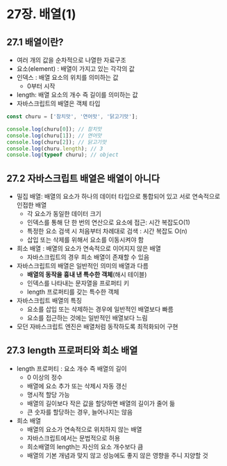 # 27장. 배열(1)

## 27.1 배열이란?

* 여러 개의 값을 순차적으로 나열한 자료구조
* 요소(element) : 배열이 가지고 있는 각각의 값
* 인덱스 : 배열 요소의 위치를 의미하는 값
  * 0부터 시작
* length: 배열 요소의 개수 즉 길이를 의미하는 값
* 자바스크립트의 배열은 객체 타입

```JavaScript
const churu = ['참치맛', '연어맛', '닭고기맛'];

console.log(churu[0]); // 참치맛
console.log(churu[1]); // 연어맛
console.log(churu[2]); // 닭고기맛
console.log(churu.length); // 3
console.log(typeof churu); // object
```



## 27.2 자바스크립트 배열은 배열이 아니다

* 밀집 배열: 배열의 요소가 하나의 데이터 타입으로 통합되어 있고 서로 연속적으로 인접한 배열
  * 각 요소가 동일한 데이터 크기
  * 인덱스를 통해 단 한 번의 연산으로 요소에 접근: 시간 복잡도O(1)
  * 특정한 요소 검색 시 처음부터 차례대로 검색 : 시간 복잡도 O(n)
  * 삽입 또는 삭제를 위해서 요소를 이동시켜야 함
* 희소 배열 : 배열의 요소가 연속적으로 이어지지 않은 배열
  * 자바스크립트의 경우 희소 배열이 존재할 수 있음
* 자바스크립트의 배열은 일반적인 의미의 배열과 다름
  * **배열의 동작을 흉내 낸 특수한 객체**(해시 테이블)
  * 인덱스를 나타내는 문자열을 프로퍼티 키
  * length 프로퍼티를 갖는 특수한 객체
* 자바스크립트 배열의 특징
  * 요소를 삽입 또는 삭제하는 경우에 일반적인 배열보다 빠름
  * 요소를 접근하는 것에는 일반적인 배열보다 느림
* 모던 자바스크립트 엔진은 배열처럼 동작하도록 최적화되어 구현



## 27.3 length 프로퍼티와 희소 배열

* length 프로퍼티 : 요소 개수 즉 배열의 길이
  * 0 이상의 정수
  * 배열에 요소 추가 또는 삭제시 자동 갱신
  * 명시적 할당 가능
  * 배열의 길이보다 작은 값을 할당하면 배열의 길이가 줄어 듦
  * 큰 숫자를 할당하는 경우, 늘어나지는 않음
* 희소 배열
  * 배열의 요소가 연속적으로 위치하지 않는 배열
  * 자바스크립트에서는 문법적으로 허용
  * 희소배열의 length는 자신의 요소 개수보다 큼
  * 배열의 기본 개념과 맞지 않고 성능에도 좋지 않은 영향을 주니 지양할 것